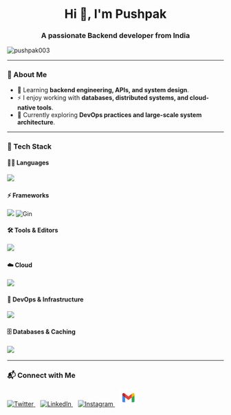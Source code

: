 <h1 align="center">Hi 👋, I'm Pushpak</h1>
<h3 align="center">A passionate Backend developer from India</h3>

<p align="left"> <img src="https://komarev.com/ghpvc/?username=pushpak003&label=Profile%20views&color=0e75b6&style=flat" alt="pushpak003" /> </p>

---

### 🚀 About Me  
- 🔭 Learning **backend engineering, APIs, and system design**.  
- ⚡ I enjoy working with **databases, distributed systems, and cloud-native tools**.  
- 🌱 Currently exploring **DevOps practices and large-scale system architecture**.  

---

### 🧰 Tech Stack  

#### 👨‍💻 Languages  
<p align="left">
  <img src="https://skillicons.dev/icons?i=js,go,java" />
</p>

#### ⚡ Frameworks  
<p align="left">
  <img src="https://skillicons.dev/icons?i=nodejs" />  
  <img src="https://raw.githubusercontent.com/gilbarbara/logos/main/logos/gin.svg" height="48" width="48" alt="Gin" />
</p>

#### 🛠️ Tools & Editors  
<p align="left">
  <img src="https://skillicons.dev/icons?i=postman,vscode,git,github" />
</p>

#### ☁️ Cloud  
<p align="left">
  <img src="https://skillicons.dev/icons?i=aws,gcp" />
</p>

#### 🧰 DevOps & Infrastructure  
<p align="left">
  <img src="https://skillicons.dev/icons?i=docker,nginx" />
</p>

#### 🗄️ Databases & Caching  
<p align="left">
  <img src="https://skillicons.dev/icons?i=postgres,mongodb,mysql,redis" />
</p>


---
### 📬 Connect with Me  

<p align="left">
  <a href="https://twitter.com/pathepushpak" target="_blank">
    <img src="https://raw.githubusercontent.com/rahuldkjain/github-profile-readme-generator/master/src/images/icons/Social/twitter.svg" alt="Twitter" height="40" width="40" />
  </a>
  &nbsp;&nbsp;
  <a href="https://linkedin.com/in/pushpakpathe/" target="_blank">
    <img src="https://raw.githubusercontent.com/rahuldkjain/github-profile-readme-generator/master/src/images/icons/Social/linked-in-alt.svg" alt="LinkedIn" height="40" width="40" />
  </a>
  &nbsp;&nbsp;
  <a href="https://instagram.com/pushpakk135_" target="_blank">
    <img src="https://raw.githubusercontent.com/rahuldkjain/github-profile-readme-generator/master/src/images/icons/Social/instagram.svg" alt="Instagram" height="40" width="40" />
  </a>
  &nbsp;&nbsp;
  <a href="mailto:pushpakpathe63@gmail.com" target="_blank">
    <img src="https://raw.githubusercontent.com/edent/SuperTinyIcons/master/images/svg/gmail.svg" alt="Email" height="40" width="40" />
  </a>
</p>




